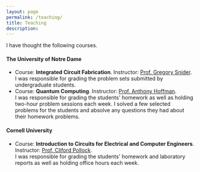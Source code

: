 ```yaml
---
layout: page
permalink: /teaching/
title: Teaching
description:
---
```

I have thought the following courses.

#### The University of Notre Dame

- Course: __Integrated Circuit Fabrication__. Instructor: [Prof. Gregory Snider](https://engineering.nd.edu/profiles/gsnider). <br> I was responsible for grading the problem sets submitted by undergraduate students.
- Course: __Quantum Computing__. Instructor: [Prof. Anthony Hoffman](https://engineering.nd.edu/profiles/hanthony). <br> I was responsible for grading the students' homework as well as holding two-hour problem sessions each week. I solved a few selected problems for the students and absolve any questions they had about their homework problems.

#### Cornell University

- Course: __Introduction to Circuits for Electrical and Computer Engineers__. Instructor: [Prof. Cliford Pollock](https://www.engineering.cornell.edu/faculty-directory/clifford-r-pollock). <br> I was responsible for grading the students' homework and laboratory reports as well as holding office hours each week.
